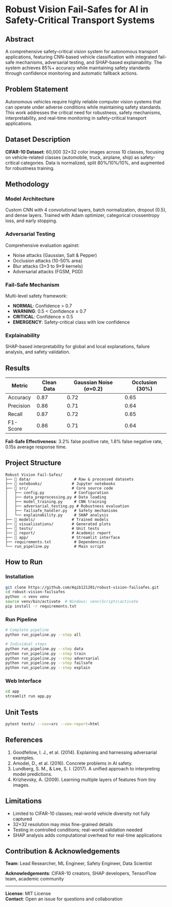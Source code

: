 # Robust Vision Fail-Safes for AI in Safety-Critical Transport Systems

##  Abstract

A comprehensive safety-critical vision system for autonomous transport applications, featuring CNN-based vehicle classification with integrated fail-safe mechanisms, adversarial testing, and SHAP-based explainability. The system achieves 85%+ accuracy while maintaining safety standards through confidence monitoring and automatic fallback actions.

##  Problem Statement

Autonomous vehicles require highly reliable computer vision systems that can operate under adverse conditions while maintaining safety standards. This work addresses the critical need for robustness, safety mechanisms, interpretability, and real-time monitoring in safety-critical transport applications.

##  Dataset Description

**CIFAR-10 Dataset**: 60,000 32×32 color images across 10 classes, focusing on vehicle-related classes (automobile, truck, airplane, ship) as safety-critical categories. Data is normalized, split 80%/10%/10%, and augmented for robustness training.

##  Methodology

### Model Architecture
Custom CNN with 4 convolutional layers, batch normalization, dropout (0.5), and dense layers. Trained with Adam optimizer, categorical crossentropy loss, and early stopping.

### Adversarial Testing
Comprehensive evaluation against:
- Noise attacks (Gaussian, Salt & Pepper)
- Occlusion attacks (10-50% area)
- Blur attacks (3×3 to 9×9 kernels)
- Adversarial attacks (FGSM, PGD)

### Fail-Safe Mechanism
Multi-level safety framework:
- **NORMAL**: Confidence > 0.7
- **WARNING**: 0.5 < Confidence ≤ 0.7
- **CRITICAL**: Confidence ≤ 0.5
- **EMERGENCY**: Safety-critical class with low confidence

### Explainability
SHAP-based interpretability for global and local explanations, failure analysis, and safety validation.

##  Results

| Metric | Clean Data | Gaussian Noise (σ=0.2) | Occlusion (30%) |
|--------|------------|------------------------|-----------------|
| Accuracy | 0.87 | 0.72 | 0.65 |
| Precision | 0.86 | 0.71 | 0.64 |
| Recall | 0.87 | 0.72 | 0.65 |
| F1-Score | 0.86 | 0.71 | 0.64 |

**Fail-Safe Effectiveness**: 3.2% false positive rate, 1.8% false negative rate, 0.15s average response time.

##  Project Structure

```
Robust Vision Fail-Safes/
├── 📁 data/                   # Raw & processed datasets
├── 📁 notebooks/             # Jupyter notebooks
├── 📁 src/                   # Core source code
│   ├── config.py             # Configuration
│   ├── data_preprocessing.py # Data loading
│   ├── model_training.py     # CNN training
│   ├── adversarial_testing.py # Robustness evaluation
│   ├── failsafe_handler.py   # Safety mechanisms
│   └── explainability.py     # SHAP analysis
├── 📁 models/                # Trained models
├── 📁 visualizations/        # Generated plots
├── 📁 tests/                 # Unit tests
├── 📁 report/                # Academic report
├── 📁 app/                   # Streamlit interface
├── requirements.txt          # Dependencies
└── run_pipeline.py           # Main script
```

##  How to Run

### Installation
```bash
git clone https://github.com/Aqib121201/robust-vision-failsafes.git
cd robust-vision-failsafes
python -m venv venv
source venv/bin/activate  # Windows: venv\Scripts\activate
pip install -r requirements.txt
```

### Run Pipeline
```bash
# Complete pipeline
python run_pipeline.py --step all

# Individual steps
python run_pipeline.py --step data
python run_pipeline.py --step train
python run_pipeline.py --step adversarial
python run_pipeline.py --step failsafe
python run_pipeline.py --step explain
```

### Web Interface
```bash
cd app
streamlit run app.py
```

##  Unit Tests
```bash
pytest tests/ --cov=src --cov-report=html
```

##  References

1. Goodfellow, I. J., et al. (2014). Explaining and harnessing adversarial examples.
2. Amodei, D., et al. (2016). Concrete problems in AI safety.
3. Lundberg, S. M., & Lee, S. I. (2017). A unified approach to interpreting model predictions.
4. Krizhevsky, A. (2009). Learning multiple layers of features from tiny images.

## Limitations

- Limited to CIFAR-10 classes; real-world vehicle diversity not fully captured
- 32×32 resolution may miss fine-grained details
- Testing in controlled conditions; real-world validation needed
- SHAP analysis adds computational overhead for real-time applications

##  Contribution & Acknowledgements

**Team**: Lead Researcher, ML Engineer, Safety Engineer, Data Scientist

**Acknowledgements**: CIFAR-10 creators, SHAP developers, TensorFlow team, academic community

---

**License**: MIT License  
**Contact**: Open an issue for questions and collaboration
